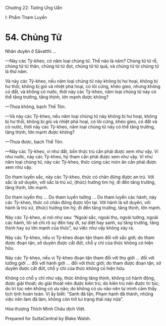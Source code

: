  

Chương 22: Tương Ưng Uẩn

I: Phẩm Tham Luyến

# 54\. Chủng Tử

Nhân duyên ở Sāvatthi …

—Này các Tỷ-kheo, có năm loại chủng tử. Thế nào là năm? Chủng tử từ rễ, chủng tử từ thân, chủng tử từ đọt, chủng tử từ quả, và chủng tử từ chủng tử là thứ năm.

Và này các Tỷ-kheo, nếu năm loại chủng tử này không bị hư hoại, không bị hư thối, không bị gió và nhiệt phá hoại, có lõi cứng, khéo gieo, nhưng không có đất, và không có nước, thời này các Tỷ-kheo, năm loại chủng tử này có thể tăng trưởng, tăng thịnh, lớn mạnh được không?

—Thưa không, bạch Thế Tôn.

—Và này các Tỷ-kheo, nếu năm loại chủng tử này không bị hư hoại, không bị hư thối, không bị gió và nhiệt phá hoại, có lõi cứng, khéo gieo, có đất và có nước, thời này các Tỷ-kheo, năm loại chủng tử này có thể tăng trưởng, tăng thịnh, lớn mạnh được không?

—Thưa được, bạch Thế Tôn.

—Này các Tỷ-kheo, ví như đất, bốn thức trú cần phải được xem như vậy. Ví như nước, này các Tỷ-kheo, hỷ tham cần phải được xem như vậy. Ví như năm loại chủng tử, này các Tỷ-kheo, thức cùng các món ăn cần phải được xem như vậy.

Do tham luyến sắc, này các Tỷ-kheo, thức có chân đứng được an trú. Với sắc là sở duyên, với sắc là trú xứ, (thức) hướng tìm hỷ, đi đến tăng trưởng, tăng thịnh, lớn mạnh.

Do tham luyến thọ … Do tham luyến tưởng … Do tham luyến các hành, này các Tỷ-kheo, thức có chân đứng được tồn tại. Với hành là sở duyên, với hành là trú xứ, (thức) hướng tìm hỷ, đi đến tăng trưởng, tăng thịnh, lớn mạnh.

Này các Tỷ-kheo, ai nói như sau: “Ngoài sắc, ngoài thọ, ngoài tưởng, ngoài các hành, tôi sẽ chỉ rõ sự đến hay đi, sự diệt hay sanh, sự tăng trưởng, tăng thịnh hay sự lớn mạnh của thức”, sự việc như vậy không xảy ra.

Này các Tỷ-kheo, nếu vị Tỷ-kheo đoạn tận tham đối với sắc giới; do tham được đoạn tận, sở duyên được cắt đứt, chỗ y chỉ của thức không có hiện hữu.

Này các Tỷ-kheo, nếu vị Tỷ-kheo đoạn tận tham đối với thọ giới … đối với tưởng giới … đối với hành giới … đối với thức giới; do tham được đoạn tận, sở duyên được cắt đứt, chỗ y chỉ của thức không có hiện hữu.

Không có chỗ y chỉ như vậy, thức không tăng thịnh, không có hành động, được giải thoát; do giải thoát nên được kiên trú; do kiên trú nên được tri túc; do tri túc nên không có ưu não; do không có ưu não nên tự mình cảm thấy tịch tịnh hoàn toàn. Vị ấy biết: “Sanh đã tận, Phạm hạnh đã thành, những việc nên làm đã làm, không còn trở lui trạng thái này nữa”.

Hòa thượng Thích Minh Châu dịch Việt.

Prepared for SuttaCentral by Blake Walsh.